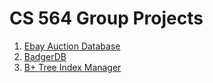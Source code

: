 # CS 564 Group Projects
1. [Ebay Auction Database](p1)
2. [BadgerDB](p2)
3. [B+ Tree Index Manager](p3)
